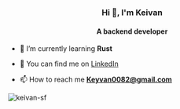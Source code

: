 <h3 align="center">Hi 👋, I'm Keivan</h3>

<h4 align="center">A backend developer</h4>

- 🌱 I’m currently learning **Rust**

- 📝 You can find me on [LinkedIn](https://www.linkedin.com/in/keivan-sf-529860230/)

- 📫 How to reach me **Keyvan0082@gmail.com**

<p><img align="center" src="https://github-readme-streak-stats.herokuapp.com/?user=keivan-sf&theme=dark" alt="keivan-sf" /></p>
